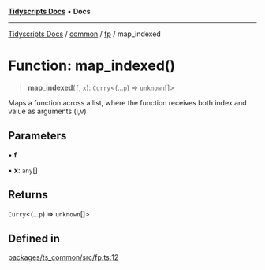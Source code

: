 [**Tidyscripts Docs**](../../../../../README.md) • **Docs**

***

[Tidyscripts Docs](../../../../../globals.md) / [common](../../../README.md) / [fp](../README.md) / map\_indexed

# Function: map\_indexed()

> **map\_indexed**(`f`, `x`): `Curry`\<(...`p`) => `unknown`[]\>

Maps a function across a list, where the function receives both index and value as arguments (i,v)

## Parameters

• **f**

• **x**: `any`[]

## Returns

`Curry`\<(...`p`) => `unknown`[]\>

## Defined in

[packages/ts\_common/src/fp.ts:12](https://github.com/sheunaluko/tidyscripts/blob/master/packages/ts_common/src/fp.ts#L12)
